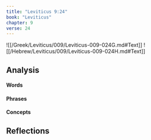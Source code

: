 ```yaml
---
title: "Leviticus 9:24"
book: "Leviticus"
chapter: 9
verse: 24
---
```

![[/Greek/Leviticus/009/Leviticus-009-024G.md#Text]]
![[/Hebrew/Leviticus/009/Leviticus-009-024H.md#Text]]

## Analysis

#### Words

#### Phrases

#### Concepts

## Reflections
